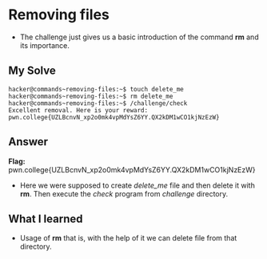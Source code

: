 # Removing files
-  The challenge just gives us a basic introduction of the command **rm** and its importance.

## My Solve
```
hacker@commands~removing-files:~$ touch delete_me  
hacker@commands~removing-files:~$ rm delete_me  
hacker@commands~removing-files:~$ /challenge/check  
Excellent removal. Here is your reward:  
pwn.college{UZLBcnvN_xp2o0mk4vpMdYsZ6YY.QX2kDM1wCO1kjNzEzW}  
```
## Answer
**Flag:** pwn.college{UZLBcnvN_xp2o0mk4vpMdYsZ6YY.QX2kDM1wCO1kjNzEzW}

- Here we were supposed to create *delete_me* file and then delete it with **rm**. Then execute the *check* program from *challenge* directory.


## What I learned

- Usage of **rm** that is, with the help of it we can delete file from that directory.

